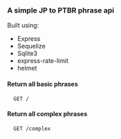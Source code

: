 ### A simple JP to PTBR phrase api

Built using:
- Express
- Sequelize
- Sqlite3
- express-rate-limit
- helmet


#### Return all basic phrases

```http
  GET /
```

#### Return all complex phrases

```http
  GET /complex
```

